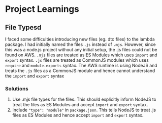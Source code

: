 # Project Learnings

## File Typesd

I faced some difficulties introducing new files (eg. dto files) to the lambda package. I had initially named the files `.js` instead of `.mjs`. However, since this was a node.js project without any initial setup, the .js files could not be found on AWS.
`.mjs` files are treated as ES Modules which uses `import` and `export` syntax.
 `.js` files are treated as CommonJS modules which uses `require` and `module.exports` syntax.
The AWS runtime is using NodeJS and treats the `.js` files as a CommonJS module and hence cannot understand the `import` and `export` syntax

### Solutions
1. Use .mjs file types for the files. This should explicitly inform NodeJS to treat the files as ES Modules and accept `import` and `export` syntax.
2. Include `"type": "module"` in `package.json`. This tells NodeJS to treat .js files as ES Modules and hence accept `import` and `export` syntax.